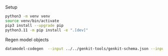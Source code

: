 Setup

```bash
python3 -m venv venv
source venv/bin/activate
pip3 install --upgrade pip
python3.11 -m pip install -e ".[dev]"
```

Regen model objects

```bash
datamodel-codegen  --input ../../genkit-tools/genkit-schema.json --input-file-type jsonschema --output genkit/types.py --collapse-root-models
```
